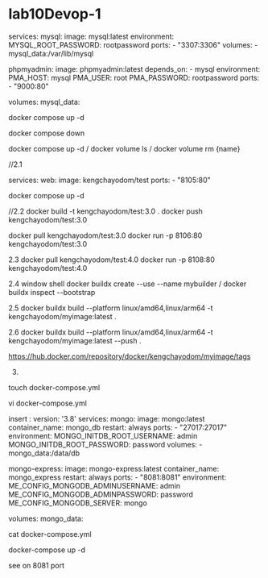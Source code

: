 # lab10Devop-1


services:
  mysql:
    image: mysql:latest
    environment:
      MYSQL_ROOT_PASSWORD: rootpassword
    ports:
      - "3307:3306"
    volumes:
      - mysql_data:/var/lib/mysql

  phpmyadmin:
    image: phpmyadmin:latest
    depends_on:
      - mysql
    environment:
      PMA_HOST: mysql
      PMA_USER: root
      PMA_PASSWORD: rootpassword
    ports:
      - "9000:80"

volumes:
  mysql_data:



docker compose up -d

docker compose down

docker compose up -d / docker volume ls / docker volume rm {name}



//2.1

services:
  web:
    image: kengchayodom/test
    ports:
      - "8105:80"

docker compose up -d

//2.2
docker build -t kengchayodom/test:3.0 .
docker push kengchayodom/test:3.0


docker pull kengchayodom/test:3.0
docker run -p 8106:80 kengchayodom/test:3.0

2.3
docker pull kengchayodom/test:4.0
docker run -p 8108:80 kengchayodom/test:4.0

2.4 window shell
docker buildx create --use --name mybuilder / docker buildx inspect --bootstrap

2.5
docker buildx build --platform linux/amd64,linux/arm64 -t kengchayodom/myimage:latest .

2.6
docker buildx build --platform linux/amd64,linux/arm64 -t kengchayodom/myimage:latest --push .

https://hub.docker.com/repository/docker/kengchayodom/myimage/tags


3.

touch docker-compose.yml

vi docker-compose.yml

insert : 
version: '3.8'
services:
  mongo:
    image: mongo:latest
    container_name: mongo_db
    restart: always
    ports:
      - "27017:27017"
    environment:
      MONGO_INITDB_ROOT_USERNAME: admin
      MONGO_INITDB_ROOT_PASSWORD: password
    volumes:
      - mongo_data:/data/db

  mongo-express:
    image: mongo-express:latest
    container_name: mongo_express
    restart: always
    ports:
      - "8081:8081"
    environment:
      ME_CONFIG_MONGODB_ADMINUSERNAME: admin
      ME_CONFIG_MONGODB_ADMINPASSWORD: password
      ME_CONFIG_MONGODB_SERVER: mongo

volumes:
  mongo_data:



cat docker-compose.yml

docker-compose up -d

see on 8081 port
